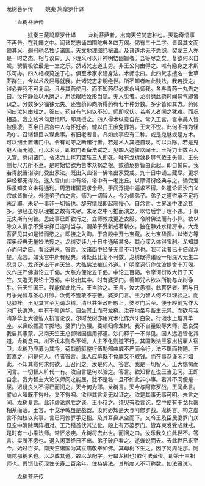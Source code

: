   龙树菩萨传
　　姚秦 鸠摩罗什译




　　龙树菩萨传

　　　　姚秦三藏鸠摩罗什译
　　龙树菩萨者。出南天竺梵志种也。天聪奇悟事不再告。在乳餔之中。闻诸梵志诵四围陀典各四万偈。偈有三十二字。皆讽其文而领其义。弱冠驰名独步诸国。天文地理图纬秘谶。及诸道术无不悉综。契友三人亦是一时之杰。相与议曰。天下理义可以开神明悟幽旨者。吾等尽之矣。复欲何以自娱。骋情极欲最是一生之乐。然诸梵志道士势。非王公何由得之。唯有隐身之术斯乐可办。四人相视莫逆于心。俱至术家求隐身法。术师念曰。此四梵志擅名一世草芥群生。今以术故屈辱就我。此诸梵志才明绝世。所不知者唯此贱法。我若授之。得必弃我不可复屈。且与其药使用。而不知药尽必来永当师我。各与青药一丸告之曰。汝在静处以水磨之。用涂眼睑汝形当隐。无人见者。龙树磨此药时闻其气即皆识之。分数多少锱铢无失。还告药师向所得药有七十种分数。多少皆如其方。药师问曰汝何由知之。答曰。药自有气何以不知。师即叹伏。若斯人者闻之犹难。而况相遇。我之贱术何足惜耶。即具授之。四人得术纵意自在。常入王宫。宫中美人皆被侵凌。百余日后宫中人有怀妊者。懅以白王庶免罪咎。王大不悦。此何不祥为怪乃尔。召诸智臣以谋此事。有旧老者言。凡如此事应有二种。或是鬼魅或是方术。可以细土置诸门中。令有司守之断诸行者。若是术人其迹自现。可以兵除。若是鬼魅入而无迹。可以术灭。即敕门者备法试之。见四人迹骤以闻王。王将力士数百人入宫。悉闭诸门。令诸力士挥刀空斩三人即死。唯有龙树敛身屏气依王头侧。王头侧七尺刀所不至。是时始悟欲为苦本众祸之根。败德危身皆由此起。即自誓曰。我若得脱当诣沙门受出家法。既出入山诣一佛塔出家受戒。九十日中诵三藏尽。更求异经都无得处。遂入雪山山中有塔。塔中有一老比丘。以摩诃衍经典与之。诵受爱乐虽知实义未得通利。周游诸国更求余经。于阎浮提中遍求不得。外道论师沙门义宗咸皆摧伏。外道弟子白之言。师为一切智人。今为佛弟子。弟子之道咨承不足将未足耶。未足一事非一切智也。辞穷情屈即起邪慢心。自念言。世界法中津涂甚多。佛经虽妙以理推之故有未尽。未尽之中可推而演之。以悟后学于理不违。于事无失斯有何咎。思此事已即欲行之。立师教戒更造衣服。令附佛法而有小异。欲以除众人情示不受学择日选时当与。谓弟子受新戒著新衣。独在静处水精房中。大龙菩萨见其如是惜而愍之。即接之入海。于宫殿中开七宝藏。发七宝华函。以诸方等深奥经典无量妙法授之。龙树受读九十日中通解甚多。其心深入体得宝利。龙知其心而问之曰。看经遍未。答言。汝诸函中经多无量不可尽也。我可读者已十倍阎浮提。龙言。如我宫中所有经典。诸处此比复不可数。龙树既得诸经一相深入无生二忍具足。龙还送出于南天竺。大弘佛法摧伏外道。广明摩诃衍作优波提舍十万偈。又作庄严佛道论五千偈。大慈方便论五千偈。中论五百偈。令摩诃衍教大行于天竺。又造无畏论十万偈。中论出其中。时有婆罗门。善知咒术欲以所能与龙树诤胜。告天竺国王。我能伏此比丘。王当验之。王言。汝大愚痴。此菩萨者。明与日月争光智与圣心并照。汝何不逊敢不宗敬。婆罗门言。王为智人何不以理验之。而见抑挫。王见其言至为请龙树。清旦共坐政听殿上。婆罗门后至。便于殿前咒作大池广长清净。中有千叶莲华。自坐其上而夸龙树。汝在地坐与畜生无异。而欲与我清净华上大德智人抗言论议。尔时龙树亦用咒术化作六牙白象。行池水上趣其华座。以鼻绞拔高举掷地。婆罗门伤腰。委顿归命龙树。我不自量毁辱大师。愿哀受我启其愚蒙。又南天竺王总御诸国信用邪道。沙门释子一不得见。国人远近皆化其道。龙树念曰。树不伐本则条不倾。人主不化则道不行。其国政法王家出钱雇人宿卫。龙树乃应募为其将。荷戟前驱整行伍勒部曲威不严而令行。法不彰而物随。王甚嘉之。问是何人。侍者答言。此人应募既不食廪又不取钱。而在事恭谨闲习如此。不知其意何求何欲。王召问之。汝是何人。答言。我是一切智人。王大惊愕而问言。一切智人旷代一有。汝自言是何以验之。答言。欲知智在说王当见问。王即自念。我为智主大论议师问之能屈。犹不是名一旦不如此非小事。若其不问便是一屈。迟疑良久不得已而问之。天今何为耶。龙树言。天今与阿修罗战。王闻此言。譬如人噎既不得吐。又不得咽。欲非其言复无以证之。欲是其事无事可明。未言之间。龙树复言。此非虚论求胜之谈。王小待之。须臾有验言讫。空中便有干戈兵器相系而落。王言。干戈矛戟虽是战器。汝何必知是天与阿修罗战。龙树言。构之虚言不如校以实事。言已阿修罗手足指。及其耳鼻从空而下。又令王及臣民婆罗门众见空中清除两阵相对。王乃稽首伏其法化。殿上有万婆罗门。皆弃束发受成就戒。是时有一小乘法师。常怀忿疾。龙树将去此世。而问之曰。汝乐我久住此世不。答言。实所不愿也。退入闲室经日不出。弟子破户看之。遂蝉蜕而去。去此世已来至今。始过百岁。南天竺诸国为其立庙敬奉如佛。其母树下生之。因字阿周陀那。阿周陀那树名也。以龙成其道。故以龙配字。号曰龙树也(依付法藏传。即第十三祖师也。假饵仙药现住长寿二百余年。住持佛法。其所度人不可称数。如法藏说)。

　　龙树菩萨传


